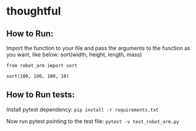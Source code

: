 # thoughtful

## How to Run:
Import the function to your file and pass the arguments to the function as you want, like below:
sort(width, height, length, mass)

```
from robot_arm import sort

sort(100, 100, 100, 10)
```

## How to Run tests:

Install pytest dependency:
```pip install -r requirements.txt```

Now run pytest pointing to the test file:
```pytest -v test_robot_arm.py```